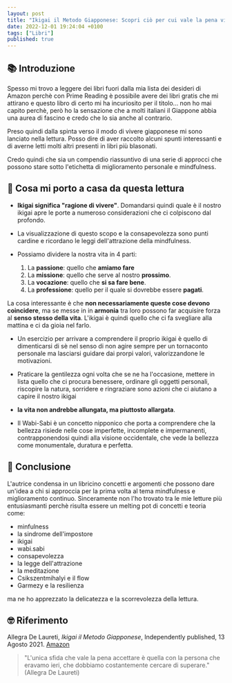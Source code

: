 ```yaml
---
layout: post
title: "Ikigai il Metodo Giapponese: Scopri ciò per cui vale la pena vivere con la Via Giapponese alla Felicità (Allegra De Laureti)"
date: 2022-12-01 19:24:04 +0100
tags: ["Libri"]
published: true
---
```

## 📚 Introduzione

Spesso mi trovo a leggere dei libri fuori dalla mia lista dei desideri di Amazon perchè con Prime Reading è possibile avere dei libri gratis che mi attirano e questo libro di certo mi ha incuriosito per il titolo... non ho mai capito perchè, però ho la sensazione che a molti italiani il Giappone abbia una aurea di fascino e credo che lo sia anche al contrario.

Preso quindi dalla spinta verso il modo di vivere giapponese mi sono lanciato nella lettura. Posso dire di aver raccolto alcuni spunti interessanti e di averne letti molti altri presenti in libri più blasonati.

Credo quindi che sia un compendio riassuntivo di una serie di approcci che possono stare sotto l'etichetta di miglioramento personale e mindfulness.

## 🚀 Cosa mi porto a casa da questa lettura

* **Ikigai significa "ragione di vivere"**. Domandarsi quindi quale è il nostro ikigai apre le porte a numeroso considerazioni che ci colpiscono dal profondo.

* La visualizzazione di questo scopo e la consapevolezza sono punti cardine e ricordano le leggi dell'attrazione della mindfulness.

* Possiamo dividere la nostra vita in 4 parti:
    1. La **passione**: quello che **amiamo fare**
    2. La **missione**: quello che serve al nostro **prossimo**.
    3. La **vocazione**: quello che **si sa fare bene**.
    4. La **professione**: quello per il quale si dovrebbe essere **pagati**.

La cosa interessante è che **non necessariamente queste cose devono coincidere**, ma se messe in in **armonia** tra loro possono far acquisire forza al **senso stesso della vita**.
L'ikigai è quindi quello che ci fa svegliare alla mattina e ci da gioia nel farlo.

* Un esercizio per arrivare a comprendere il proprio ikigai è quello di dimenticarsi di sè nel senso di non agire sempre per un tornaconto personale ma lasciarsi guidare dai prorpi valori, valorizzandone le motivazioni.

* Praticare la gentilezza ogni volta che se ne ha l'occasione, mettere in lista quello che ci procura benessere, ordinare gli oggetti personali, riscopire la natura, sorridere e ringraziare sono azioni che ci aiutano a capire il nostro ikigai

* **la vita non andrebbe allungata, ma piuttosto allargata**.

* Il Wabi-Sabi è un concetto nipponico che porta a comprendere che la bellezza risiede nelle cose imperfette, incomplete e impermanenti, contrapponendosi quindi alla visione occidentale, che vede la bellezza come monumentale, duratura e perfetta.

## 🍷 Conclusione

L'autrice condensa in un libricino concetti e argomenti che possono dare un'idea a chi si approccia per la prima volta al tema mindfulness e miglioramento continuo. Sinceramente non l'ho trovato tra le mie letture più entusiasmanti perchè risulta essere un melting pot di concetti e teoria come:

* minfulness
* la sindrome dell'impostore
* ikigai
* wabi.sabi
* consapevolezza
* la legge dell'attrazione
* la meditazione
* Csikszentmihalyi e il flow
* Garmezy e la resilienza

ma ne ho apprezzato la delicatezza e la scorrevolezza della lettura.

## 🤓 Riferimento

Allegra De Laureti, _Ikigai il Metodo Giapponese_, Independently published, 13 Agosto 2021. [Amazon](https://www.amazon.it/Ikigai-Metodo-Giapponese-Scopri-Felicit%C3%A0/dp/B09CGFWRHQ)

> "L'unica sfida che vale la pena accettare è quella con la persona che eravamo ieri, che dobbiamo costantemente cercare di superare." (Allegra De Laureti)